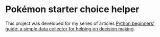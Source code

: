 # Pokémon starter choice helper
This project was developed for my series of articles [Python beginners' guide: a simple data collector for helping on decision making](https://medium.com/@hiviniciusbs/python-beginners-guide-a-simple-data-collector-for-helping-on-decision-making-part-i-9df463c475cc).
